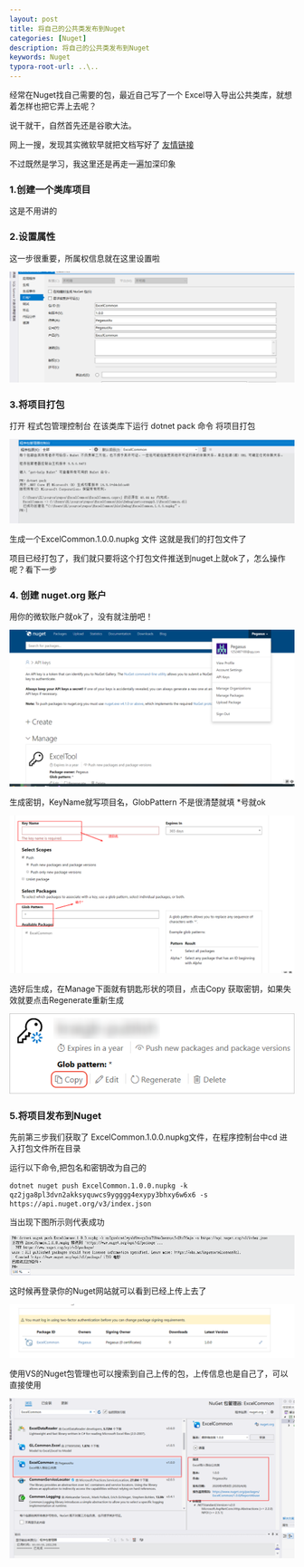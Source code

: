 ```yaml
---
layout: post
title: 将自己的公共类发布到Nuget
categories: [Nuget]
description: 将自己的公共类发布到Nuget
keywords: Nuget
typora-root-url: ..\..
---
```


   经常在Nuget找自己需要的包，最近自己写了一个 Excel导入导出公共类库，就想着怎样也把它弄上去呢？

说干就干，自然首先还是谷歌大法。

网上一搜，发现其实微软早就把文档写好了   [友情链接](https://docs.microsoft.com/en-us/nuget/quickstart/create-and-publish-a-package-using-the-dotnet-cli ) 

不过既然是学习，我这里还是再走一遍加深印象

### 1.创建一个类库项目

这是不用讲的

### 2.设置属性

这一步很重要，所属权信息就在这里设置啦

![](/images/blog/Nuget/pack1.PNG)

### 3.将项目打包

打开 程式包管理控制台  在该类库下运行   dotnet pack 命令 将项目打包

![](/images/blog/Nuget/runpack.PNG)

生成一个ExcelCommon.1.0.0.nupkg 文件  这就是我们的打包文件了

项目已经打包了，我们就只要将这个打包文件推送到nuget上就ok了，怎么操作呢？看下一步

### 4. 创建  nuget.org 账户

用你的微软账户就ok了，没有就注册吧！

![](/images/blog/Nuget/WEBNUGET.PNG)

生成密钥，KeyName就写项目名，GlobPattern 不是很清楚就填 *号就ok

![](/images/blog/Nuget/key.png)

选好后生成，在Manage下面就有钥匙形状的项目，点击Copy 获取密钥，如果失效就要点击Regenerate重新生成

![](/images/blog/Nuget/qs_create-02-apikey.png)

### 5.将项目发布到Nuget

先前第三步我们获取了 ExcelCommon.1.0.0.nupkg文件，在程序控制台中cd 进入打包文件所在目录

运行以下命令,把包名和密钥改为自己的

```
dotnet nuget push ExcelCommon.1.0.0.nupkg -k qz2jga8pl3dvn2akksyquwcs9ygggg4exypy3bhxy6w6x6 -s https://api.nuget.org/v3/index.json
```

当出现下图所示则代表成功

![](/images/blog/Nuget/Nuget.png)

这时候再登录你的Nuget网站就可以看到已经上传上去了

![](/images/blog/Nuget/nugetweb.png)

使用VS的Nuget包管理也可以搜索到自己上传的包，上传信息也是自己了，可以直接使用

![](/images/blog/Nuget/Nuget1.0.png)

